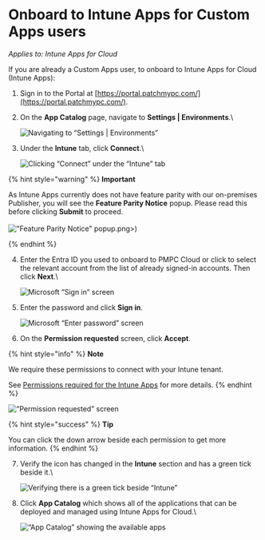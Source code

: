 # Onboard to Intune Apps for Custom Apps users

_Applies to: Intune Apps for Cloud_

If you are already a Custom Apps user, to onboard to Intune Apps for Cloud (Intune Apps):

1. Sign in to the Portal at [https://portal.patchmypc.com/](https://portal.patchmypc.com/).
2.  On the **App Catalog** page, navigate to **Settings | Environments**.\


    ![Navigating to “Settings | Environments”](/_images/image-%281748%29.png-"Navigating-to-\"Settings-|-Environments\"" "Navigating to “Settings | Environments”")


3.  Under the **Intune** tab, click **Connect**.\


    ![Clicking “Connect” under the “Intune” tab](/_images/image-%281749%29.png-"Clicking-\"Connect\"-under-the-\"Intune\"-tab" "Clicking “Connect” under the “Intune” tab")

{% hint style="warning" %}
**Important**

As Intune Apps currently does not have feature parity with our on-premises Publisher, you will see the **Feature Parity Notice** popup. Please read this before clicking **Submit** to proceed.\
\
!["Feature Parity Notice" popup](/_images/image-%281750 "\"Feature Parity Notice\" popup").png>)


{% endhint %}

4.  Enter the Entra ID you used to onboard to PMPC Cloud or click to select the relevant account from the list of already signed-in accounts. Then click **Next**.\


    ![Microsoft “Sign in” screen](/_images/image-%281472%29.png-"Microsoft-\"Sign-in\"-screen" "Microsoft “Sign in” screen")


5.  Enter the password and click **Sign in**.



    ![Microsoft “Enter password” screen](/_images/image-%281473%29.png-"Microsoft-\"Enter-password\"-screen" "Microsoft “Enter password” screen")


6. On the **Permission requested** screen, click **Accept**.

{% hint style="info" %}
**Note**

We require these permissions to connect with your Intune tenant.

See [Permissions required for the Intune Apps](../../cloud-reference/cloud-permissions-reference/permissions-required-for-intune-apps.md) for more details.
{% endhint %}

![“Permission requested” screen](/_images/image-%281474%29.png-"\"Permission-requested\"-screen" "“Permission requested” screen")

{% hint style="success" %}
**Tip**

You can click the down arrow beside each permission to get more information.
{% endhint %}

7.  Verify the icon has changed in the **Intune** section and has a green tick beside it.\


    ![Verifying there is a green tick beside “Intune”](/_images/image-%281751%29.png-"Verifying-there-is-a-green-tick-beside-\"Intune\"" "Verifying there is a green tick beside “Intune”")


8.  Click **App Catalog** which shows all of the applications that can be deployed and managed using Intune Apps for Cloud.\


    ![“App Catalog” showing the available apps](/_images/image-%281752%29.png-"\"App-Catalog\"-showing-the-available-apps" "“App Catalog” showing the available apps")
